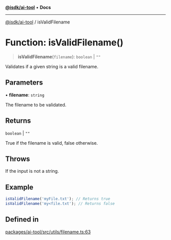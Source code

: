 [**@isdk/ai-tool**](../README.md) • **Docs**

***

[@isdk/ai-tool](../globals.md) / isValidFilename

# Function: isValidFilename()

> **isValidFilename**(`filename`): `boolean` \| `""`

Validates if a given string is a valid filename.

## Parameters

• **filename**: `string`

The filename to be validated.

## Returns

`boolean` \| `""`

True if the filename is valid, false otherwise.

## Throws

If the input is not a string.

## Example

```ts
isValidFilename('myFile.txt'); // Returns true
isValidFilename('my<file.txt'); // Returns false
```

## Defined in

[packages/ai-tool/src/utils/filename.ts:63](https://github.com/isdk/ai-tool.js/blob/b0813174e9b350ae47231f8e5f885150313123b0/src/utils/filename.ts#L63)
